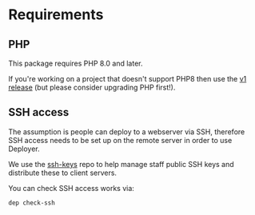 # Requirements

## PHP
This package requires PHP 8.0 and later.

If you're working on a project that doesn't support PHP8 then use the [v1 release](https://github.com/studio24/deployer-recipes/tree/v1.1.0) (but please consider upgrading PHP first!).

## SSH access

The assumption is people can deploy to a webserver via SSH, therefore SSH access needs to be set up on the remote server in 
order to use Deployer.

We use the [ssh-keys](https://github.com/studio24/ssh-keys) repo to help manage staff public SSH keys and distribute these 
to client servers.

You can check SSH access works via:

```
dep check-ssh
```
